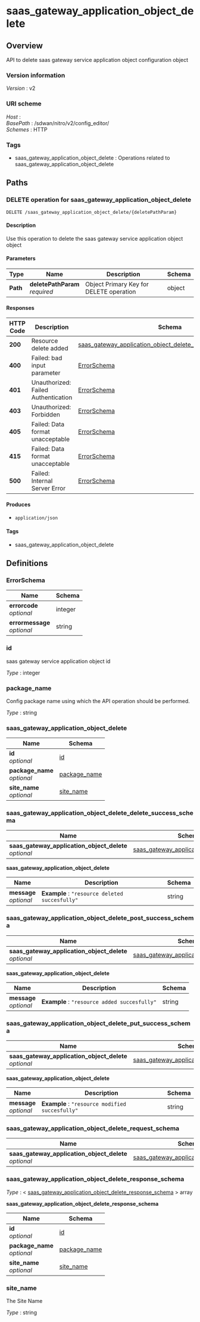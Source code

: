 # saas\_gateway\_application\_object\_delete


<a name="overview"></a>
## Overview
API to delete saas gateway service application object configuration object


### Version information
*Version* : v2


### URI scheme
*Host* : <MGMT-IP>  
*BasePath* : /sdwan/nitro/v2/config\_editor/  
*Schemes* : HTTP


### Tags

* saas\_gateway\_application\_object\_delete : Operations related to saas\_gateway\_application\_object\_delete 




<a name="paths"></a>
## Paths

<a name="saas\_gateway\_application\_object\_delete-deletepathparam-delete"></a>
### DELETE operation for saas\_gateway\_application\_object\_delete
```
DELETE /saas_gateway_application_object_delete/{deletePathParam}
```


#### Description
Use this operation to delete the saas gateway service application object object


#### Parameters

|Type|Name|Description|Schema|
|---|---|---|---|
|**Path**|**deletePathParam**  <br>*required*|Object Primary Key for DELETE operation|object|


#### Responses

|HTTP Code|Description|Schema|
|---|---|---|
|**200**|Resource delete added|[saas\_gateway\_application\_object\_delete\_delete\_success\_schema](#saas\_gateway\_application\_object\_delete\_delete\_success\_schema)|
|**400**|Failed: bad input parameter|[ErrorSchema](#errorschema)|
|**401**|Unauthorized: Failed Authentication|[ErrorSchema](#errorschema)|
|**403**|Unauthorized: Forbidden|[ErrorSchema](#errorschema)|
|**405**|Failed: Data format unacceptable|[ErrorSchema](#errorschema)|
|**415**|Failed: Data format unacceptable|[ErrorSchema](#errorschema)|
|**500**|Failed: Internal Server Error|[ErrorSchema](#errorschema)|


#### Produces

* `application/json`


#### Tags

* saas\_gateway\_application\_object\_delete




<a name="definitions"></a>
## Definitions

<a name="errorschema"></a>
### ErrorSchema

|Name|Schema|
|---|---|
|**errorcode**  <br>*optional*|integer|
|**errormessage**  <br>*optional*|string|


<a name="id"></a>
### id
saas gateway service application object id

*Type* : integer


<a name="package\_name"></a>
### package\_name
Config package name using which the API operation should be performed.

*Type* : string


<a name="saas\_gateway\_application\_object\_delete"></a>
### saas\_gateway\_application\_object\_delete

|Name|Schema|
|---|---|
|**id**  <br>*optional*|[id](#id)|
|**package\_name**  <br>*optional*|[package\_name](#package\_name)|
|**site\_name**  <br>*optional*|[site\_name](#site\_name)|


<a name="saas\_gateway\_application\_object\_delete\_delete\_success\_schema"></a>
### saas\_gateway\_application\_object\_delete\_delete\_success\_schema

|Name|Schema|
|---|---|
|**saas\_gateway\_application\_object\_delete**  <br>*optional*|[saas\_gateway\_application\_object\_delete](#saas\_gateway\_application\_object\_delete\_delete\_success\_schema-saas\_gateway\_application\_object\_delete)|

<a name="saas\_gateway\_application\_object\_delete\_delete\_success\_schema-saas\_gateway\_application\_object\_delete"></a>
**saas\_gateway\_application\_object\_delete**

|Name|Description|Schema|
|---|---|---|
|**message**  <br>*optional*|**Example** : `"resource deleted succesfully"`|string|


<a name="saas\_gateway\_application\_object\_delete\_post\_success\_schema"></a>
### saas\_gateway\_application\_object\_delete\_post\_success\_schema

|Name|Schema|
|---|---|
|**saas\_gateway\_application\_object\_delete**  <br>*optional*|[saas\_gateway\_application\_object\_delete](#saas\_gateway\_application\_object\_delete\_post\_success\_schema-saas\_gateway\_application\_object\_delete)|

<a name="saas\_gateway\_application\_object\_delete\_post\_success\_schema-saas\_gateway\_application\_object\_delete"></a>
**saas\_gateway\_application\_object\_delete**

|Name|Description|Schema|
|---|---|---|
|**message**  <br>*optional*|**Example** : `"resource added succesfully"`|string|


<a name="saas\_gateway\_application\_object\_delete\_put\_success\_schema"></a>
### saas\_gateway\_application\_object\_delete\_put\_success\_schema

|Name|Schema|
|---|---|
|**saas\_gateway\_application\_object\_delete**  <br>*optional*|[saas\_gateway\_application\_object\_delete](#saas\_gateway\_application\_object\_delete\_put\_success\_schema-saas\_gateway\_application\_object\_delete)|

<a name="saas\_gateway\_application\_object\_delete\_put\_success\_schema-saas\_gateway\_application\_object\_delete"></a>
**saas\_gateway\_application\_object\_delete**

|Name|Description|Schema|
|---|---|---|
|**message**  <br>*optional*|**Example** : `"resource modified succesfully"`|string|


<a name="saas\_gateway\_application\_object\_delete\_request\_schema"></a>
### saas\_gateway\_application\_object\_delete\_request\_schema

|Name|Schema|
|---|---|
|**saas\_gateway\_application\_object\_delete**  <br>*optional*|[saas\_gateway\_application\_object\_delete](#saas\_gateway\_application\_object\_delete)|


<a name="saas\_gateway\_application\_object\_delete\_response\_schema"></a>
### saas\_gateway\_application\_object\_delete\_response\_schema
*Type* : < [saas\_gateway\_application\_object\_delete\_response\_schema](#saas\_gateway\_application\_object\_delete\_response\_schema-inline) > array

<a name="saas\_gateway\_application\_object\_delete\_response\_schema-inline"></a>
**saas\_gateway\_application\_object\_delete\_response\_schema**

|Name|Schema|
|---|---|
|**id**  <br>*optional*|[id](#id)|
|**package\_name**  <br>*optional*|[package\_name](#package\_name)|
|**site\_name**  <br>*optional*|[site\_name](#site\_name)|


<a name="site\_name"></a>
### site\_name
The Site Name

*Type* : string






